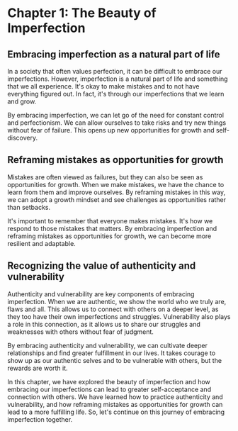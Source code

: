 Chapter 1: The Beauty of Imperfection
=====================================

Embracing imperfection as a natural part of life
------------------------------------------------

In a society that often values perfection, it can be difficult to embrace our imperfections. However, imperfection is a natural part of life and something that we all experience. It's okay to make mistakes and to not have everything figured out. In fact, it's through our imperfections that we learn and grow.

By embracing imperfection, we can let go of the need for constant control and perfectionism. We can allow ourselves to take risks and try new things without fear of failure. This opens up new opportunities for growth and self-discovery.

Reframing mistakes as opportunities for growth
----------------------------------------------

Mistakes are often viewed as failures, but they can also be seen as opportunities for growth. When we make mistakes, we have the chance to learn from them and improve ourselves. By reframing mistakes in this way, we can adopt a growth mindset and see challenges as opportunities rather than setbacks.

It's important to remember that everyone makes mistakes. It's how we respond to those mistakes that matters. By embracing imperfection and reframing mistakes as opportunities for growth, we can become more resilient and adaptable.

Recognizing the value of authenticity and vulnerability
-------------------------------------------------------

Authenticity and vulnerability are key components of embracing imperfection. When we are authentic, we show the world who we truly are, flaws and all. This allows us to connect with others on a deeper level, as they too have their own imperfections and struggles. Vulnerability also plays a role in this connection, as it allows us to share our struggles and weaknesses with others without fear of judgment.

By embracing authenticity and vulnerability, we can cultivate deeper relationships and find greater fulfillment in our lives. It takes courage to show up as our authentic selves and to be vulnerable with others, but the rewards are worth it.

In this chapter, we have explored the beauty of imperfection and how embracing our imperfections can lead to greater self-acceptance and connection with others. We have learned how to practice authenticity and vulnerability, and how reframing mistakes as opportunities for growth can lead to a more fulfilling life. So, let's continue on this journey of embracing imperfection together.
